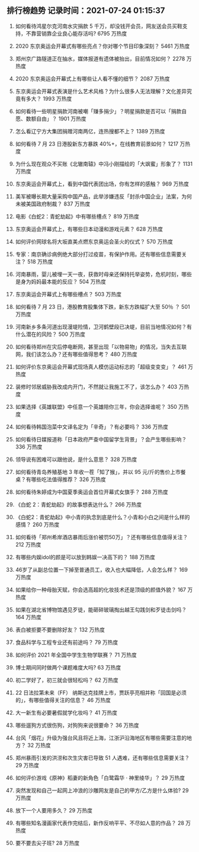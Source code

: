 
## 排行榜趋势 记录时间：2021-07-24 01:15:37
  
  1. 如何看待鸿星尔克河南水灾捐款 5 千万，却没钱开会员，网友送会员买鞋支持，不靠营销靠企业良心能存活吗? 6795 万热度
    
  2. 2020 东京奥运会开幕式有哪些亮点？你对哪个节目印象深刻？ 5461 万热度
    
  3. 郑州京广路隧道正在抽水，媒体报道有遗体被抬出，目前情况如何？ 2278 万热度
    
  4. 2020 东京奥运会开幕式上有哪些让人看不懂的细节？ 2087 万热度
    
  5. 东京奥运会开幕式表演是什么艺术风格？为什么很多人无法理解？文化差异究竟有多大？ 1993 万热度
    
  6. 如何看待一些明星捐款河南被嘲「赚多捐少」？明星捐款是否可以「捐款自愿、数额自由」？ 1901 万热度
    
  7. 怎么看辽宁方大集团捐赠河南两亿，连热搜都不上？ 1389 万热度
    
  8. 如何看待 7 月 23 日港股新东方暴跌 40%+，在线教育前景如何？ 1217 万热度
    
  9. 为什么现在观众不买账《北辙南辕》中冯小刚描绘的「大飒蜜」形象了？ 1131 万热度
    
  10. 东京奥运会开幕式上，看到中国代表团出场，你有怎样的感触？ 969 万热度
    
  11. 美军被曝长期大量采购中国产品，此举涉嫌违反「封杀中国企业」法案，为何未被美国政府制裁？ 837 万热度
    
  12. 电影《白蛇2：青蛇劫起》中有哪些槽点？ 819 万热度
    
  13. 东京奥运会开幕式上，有哪些日本动漫和游戏元素？ 628 万热度
    
  14. 如何评价网球名将大坂直美点燃东京奥运会圣火的仪式？ 570 万热度
    
  15. 专家：南京确诊病例绝大部分打过疫苗，有保护作用。还有哪些信息需要关注？ 518 万热度
    
  16. 河南暴雨，婴儿被埋一天一夜，获救时母亲还保持托举姿势，危机时刻，哪些是身为妈妈最本能的反应？ 504 万热度
    
  17. 东京奥运会开幕式上有哪些槽点？ 503 万热度
    
  18. 如何看待 7 月 23 日，港股教育股集体下跌，新东方跌幅扩大至 50％ ？ 501 万热度
    
  19. 河南新乡多条河道出现漫堤险情，卫河鹤壁段已决堤，目前当地情况如何？有什么潜在的风险？ 500 万热度
    
  20. 如何看待郑州在灾后停电断网，甚至出现「以物易物」的情况，当失去互联网，我们该怎么办？还有哪些值得思考？ 480 万热度
    
  21. 如何评价东京奥运会开幕式现场真人模仿运动标志的「超级变变变」？ 461 万热度
    
  22. 装修时邻居威胁我改成内开门，不然就让我施工不了，该怎么办？ 403 万热度
    
  23. 如果选择《英雄联盟》中任意一个英雄陪你三年，你会选择谁呢？ 350 万热度
    
  24. 如何看待韩国泡菜中文译名定为「辛奇」？有必要吗？ 336 万热度
    
  25. 如何看待日媒报道称「日本政府严查中国留学生背景」？会产生哪些影响？ 336 万热度
    
  26. 领导说有困难可以跟他说，是什么意思？ 328 万热度
    
  27. 如何看待青岛养殖基地 3 年收一茬「知了猴」，并以 95 元/斤的售价上市餐桌？有哪些吃法值得推荐？ 326 万热度
    
  28. 如何看待朱婷成为中国夏季奥运会首位开幕式女旗手？ 288 万热度
    
  29. 《白蛇 2：青蛇劫起》的故事想表达什么？ 266 万热度
    
  30. 《白蛇2：青蛇劫起》中小青的执念到底是什么？小青和小白之间是什么样的感情？ 260 万热度
    
  31. 如何看待「郑州希岸酒店暴雨后涨价被罚50万」？还有哪些信息值得关注？ 212 万热度
    
  32. 有哪些内娱idol的颜是可以放到韩娱一决高下的？ 188 万热度
    
  33. 46岁了从副总位置一下掉至普通员工，收入也大幅降低，人会怎么样？ 169 万热度
    
  34. 如果给你一种母胎天赋，你会选高超的化妆技术还是顶级的颜值外貌？ 167 万热度
    
  35. 如果在湖北省博物馆遇见歹徒，能砸碎玻璃掏出越王勾践剑和歹徒击剑吗？ 164 万热度
    
  36. 表白被拒要不要删除好友？ 132 万热度
    
  37. 食品科学与工程专业还有前途吗？ 79 万热度
    
  38. 如何评价 2021 年全国中学生生物学联赛？ 71 万热度
    
  39. 博士期间同时做两个课题难度大吗? 63 万热度
    
  40. 初二学好了，初三就会很轻松吗？ 62 万热度
    
  41. 22 日法拉第未来（FF） 纳斯达克挂牌上市，贾跃亭亮相并称「回国是必须的」，有哪些值得关注的信息？ 46 万热度
    
  42. 大一新生有必要暑假就学化妆吗？ 41 万热度
    
  43. 哪些遛狗方式很伤狗，对狗狗来说很要命？ 36 万热度
    
  44. 台风「烟花」升级为强台风且将近上海，江浙沪沿海地区有哪些需要注意的地方？ 32 万热度
    
  45. 郑州暴雨引发的洪涝和次生灾害已导致 51 人遇难，还有哪些信息需要关注？ 29 万热度
    
  46. 如何评价游戏《原神》稻妻的新角色「白鹭霜华 · 神里绫华」？ 29 万热度
    
  47. 突然发现和自己一起网上冲浪的沙雕网友是自己的甲方/乙方是什么体验? 29 万热度
    
  48. 放下一个人要用多久？ 29 万热度
    
  49. 有哪些知名漫画家代表作完结后，新作反响平平、不尽如人意的作品？ 28 万热度
    
  50. 要不要去尖子班? 28 万热度
    